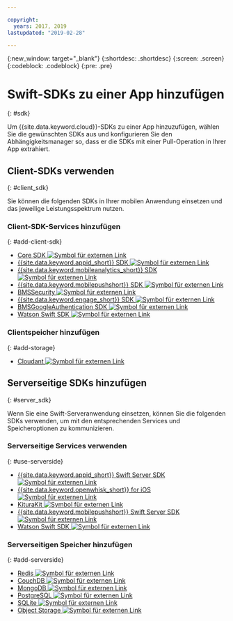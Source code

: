 ```yaml
---

copyright:
  years: 2017, 2019
lastupdated: "2019-02-28"

---
```

{:new_window: target="_blank"}
{:shortdesc: .shortdesc}
{:screen: .screen}
{:codeblock: .codeblock}
{:pre: .pre}

# Swift-SDKs zu einer App hinzufügen
{: #sdk}

Um {{site.data.keyword.cloud}}-SDKs zu einer App hinzuzufügen,
wählen Sie die gewünschten SDKs aus und konfigurieren Sie den
Abhängigkeitsmanager so, dass er die SDKs mit einer Pull-Operation in
Ihrer App extrahiert.

## Client-SDKs verwenden
{: #client_sdk}

Sie können die folgenden SDKs in Ihrer mobilen Anwendung einsetzen und
das jeweilige Leistungsspektrum nutzen.

### Client-SDK-Services hinzufügen
{: #add-client-sdk}

- [Core SDK ![Symbol für externen Link](../icons/launch-glyph.svg "Symbol für externen Link")](https://github.com/ibm-bluemix-mobile-services/bms-clientsdk-swift-core)
- [{{site.data.keyword.appid_short}} SDK ![Symbol für externen Link](../icons/launch-glyph.svg "Symbol für externen Link")](https://github.com/ibm-cloud-security/appid-clientsdk-swift)
- [{{site.data.keyword.mobileanalytics_short}} SDK ![Symbol für externen Link](../icons/launch-glyph.svg "Symbol für externen Link")](https://github.com/ibm-bluemix-mobile-services/bms-clientsdk-swift-analytics)
- [{{site.data.keyword.mobilepushshort}} SDK ![Symbol für externen Link](../icons/launch-glyph.svg "Symbol für externen Link")](https://github.com/ibm-bluemix-mobile-services/bms-clientsdk-swift-push)
- [BMSSecurity ![Symbol für externen Link](../icons/launch-glyph.svg "Symbol für externen Link")](https://github.com/ibm-bluemix-mobile-services/bms-clientsdk-swift-security)
- [{{site.data.keyword.engage_short}} SDK ![Symbol für externen Link](../icons/launch-glyph.svg "Symbol für externen Link")](https://github.com/ibm-bluemix-mobile-services/bms-clientsdk-swift-applaunch)
- [BMSGoogleAuthentication SDK ![Symbol für externen Link](../icons/launch-glyph.svg "Symbol für externen Link")](https://github.com/ibm-bluemix-mobile-services/bms-clientsdk-swift-security-googleauthentication)
- [Watson Swift SDK ![Symbol für externen Link](../icons/launch-glyph.svg "Symbol für externen Link")](https://github.com/watson-developer-cloud/swift-sdk)

### Clientspeicher hinzufügen
{: #add-storage}

- [Cloudant ![Symbol für externen Link](../icons/launch-glyph.svg "Symbol für externen Link")](https://github.com/cloudant/swift-cloudant)

## Serverseitige SDKs hinzufügen
{: #server_sdk}

Wenn Sie eine Swift-Serveranwendung einsetzen, können Sie die folgenden SDKs verwenden, um mit den entsprechenden Services und Speicheroptionen zu kommunizieren.

### Serverseitige Services verwenden
{: #use-serverside}

- [{{site.data.keyword.appid_short}} Swift Server SDK ![Symbol für externen Link](../icons/launch-glyph.svg "Symbol für externen Link")](https://github.com/ibm-cloud-security/appid-serversdk-swift)
- [{{site.data.keyword.openwhisk_short}} for iOS ![Symbol für externen Link](../icons/launch-glyph.svg "Symbol für externen Link")](https://cloud.ibm.com/openwhisk/learn/ios-sdk)
- [KituraKit ![Symbol für externen Link](../icons/launch-glyph.svg "Symbol für externen Link")](https://github.com/IBM-Swift/KituraKit)
- [{{site.data.keyword.mobilepushshort}} Swift Server SDK ![Symbol für externen Link](../icons/launch-glyph.svg "Symbol für externen Link")](https://github.com/ibm-bluemix-mobile-services/bms-pushnotifications-serversdk-swift)
- [Watson Swift SDK ![Symbol für externen Link](../icons/launch-glyph.svg "Symbol für externen Link")](https://github.com/watson-developer-cloud/swift-sdk)

### Serverseitigen Speicher hinzufügen
{: #add-serverside}

- [Redis ![Symbol für externen Link](../icons/launch-glyph.svg "Symbol für externen Link")](https://github.com/IBM-Swift/Kitura-redis)
- [CouchDB ![Symbol für externen Link](../icons/launch-glyph.svg "Symbol für externen Link")](https://github.com/IBM-Swift/Kitura-CouchDB)
- [MongoDB ![Symbol für externen Link](../icons/launch-glyph.svg "Symbol für externen Link")](https://github.com/OpenKitten/MongoKitten)
- [PostgreSQL ![Symbol für externen Link](../icons/launch-glyph.svg "Symbol für externen Link")](https://github.com/IBM-Swift/Swift-Kuery-PostgreSQL)
- [SQLite ![Symbol für externen Link](../icons/launch-glyph.svg "Symbol für externen Link")](https://github.com/IBM-Swift/Swift-Kuery-SQLite)
- [Object Storage ![Symbol für externen Link](../icons/launch-glyph.svg "Symbol für externen Link")](https://github.com/ibm-bluemix-mobile-services/bluemix-objectstorage-serversdk-swift)
